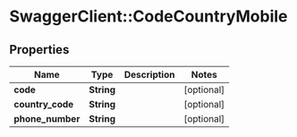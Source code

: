 # SwaggerClient::CodeCountryMobile

## Properties
Name | Type | Description | Notes
------------ | ------------- | ------------- | -------------
**code** | **String** |  | [optional] 
**country_code** | **String** |  | [optional] 
**phone_number** | **String** |  | [optional] 


